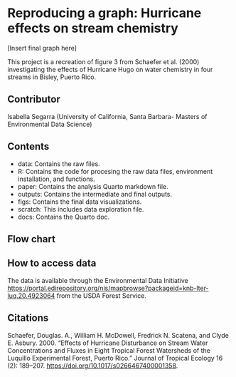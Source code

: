 # Reproducing a graph: Hurricane effects on stream chemistry

[Insert final graph here]

This project is a recreation of figure 3 from Schaefer et al. (2000) investigating the effects of Hurricane Hugo on water chemistry in four streams in Bisley, Puerto Rico.

## Contributor

Isabella Segarra (University of California, Santa Barbara- Masters of Environmental Data Science)

## Contents

-   data: Contains the raw files.
-   R: Contains the code for procesing the raw data files, environment   installation, and functions.
-   paper: Contains the analysis Quarto markdown file.
-   outputs: Contains the intermediate and final outputs.
-   figs: Contains the final data visualizations. 
-   scratch: This includes data exploration file.
-   docs: Contains the Quarto doc. 

## Flow chart 


## How to access data

The data is available through the Environmental Data Initiative <https://portal.edirepository.org/nis/mapbrowse?packageid=knb-lter-luq.20.4923064> from the USDA Forest Service.

## Citations

Schaefer, Douglas. A., William H. McDowell, Fredrick N. Scatena, and Clyde E. Asbury. 2000. “Effects of Hurricane Disturbance on Stream Water Concentrations and Fluxes in Eight Tropical Forest Watersheds of the Luquillo Experimental Forest, Puerto Rico.” Journal of Tropical Ecology 16 (2): 189–207. <https://doi.org/10.1017/s0266467400001358>.
